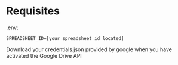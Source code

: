 # Requisites
.env:
```
SPREADSHEET_ID=[your spreadsheet id located]
```

Download your credentials.json provided by google when you have activated the Google Drive API